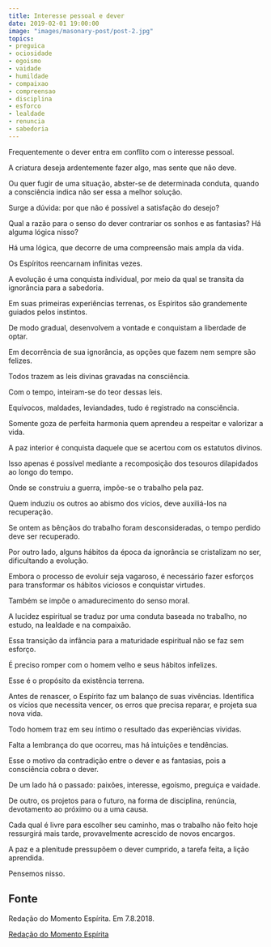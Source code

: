 ```yaml
---
title: Interesse pessoal e dever
date: 2019-02-01 19:00:00
image: "images/masonary-post/post-2.jpg"
topics: 
- preguica
- ociosidade
- egoismo
- vaidade
- humildade
- compaixao
- compreensao
- disciplina
- esforco
- lealdade
- renuncia
- sabedoria
---
```



Frequentemente o dever entra em conflito com o interesse pessoal.

A criatura deseja ardentemente fazer algo, mas sente que não deve.

Ou quer fugir de uma situação, abster-se de determinada conduta, quando a
consciência indica não ser essa a melhor solução.

Surge a dúvida: por que não é possível a satisfação do desejo?

Qual a razão para o senso do dever contrariar os sonhos e as fantasias? Há
alguma lógica nisso?

Há uma lógica, que decorre de uma compreensão mais ampla da vida.

Os Espíritos reencarnam infinitas vezes.

A evolução é uma conquista individual, por meio da qual se transita da
ignorância para a sabedoria.

Em suas primeiras experiências terrenas, os Espíritos são grandemente guiados
pelos instintos.

De modo gradual, desenvolvem a vontade e conquistam a liberdade de optar.

Em decorrência de sua ignorância, as opções que fazem nem sempre são felizes.

Todos trazem as leis divinas gravadas na consciência.

Com o tempo, inteiram-se do teor dessas leis.

Equívocos, maldades, leviandades, tudo é registrado na consciência.

Somente goza de perfeita harmonia quem aprendeu a respeitar e valorizar a vida.

A paz interior é conquista daquele que se acertou com os estatutos divinos.

Isso apenas é possível mediante a recomposição dos tesouros dilapidados ao
longo do tempo.

Onde se construiu a guerra, impõe-se o trabalho pela paz.

Quem induziu os outros ao abismo dos vícios, deve auxiliá-los na recuperação.

Se ontem as bênçãos do trabalho foram desconsideradas, o tempo perdido deve ser
recuperado.

Por outro lado, alguns hábitos da época da ignorância se cristalizam no ser,
dificultando a evolução.

Embora o processo de evoluir seja vagaroso, é necessário fazer esforços para
transformar os hábitos viciosos e conquistar virtudes.

Também se impõe o amadurecimento do senso moral.

A lucidez espiritual se traduz por uma conduta baseada no trabalho, no estudo,
na lealdade e na compaixão.

Essa transição da infância para a maturidade espiritual não se faz sem esforço.

É preciso romper com o homem velho e seus hábitos infelizes.

Esse é o propósito da existência terrena.

Antes de renascer, o Espírito faz um balanço de suas vivências. Identifica os
vícios que necessita vencer, os erros que precisa reparar, e projeta sua nova
vida.

Todo homem traz em seu íntimo o resultado das experiências vividas.

Falta a lembrança do que ocorreu, mas há intuições e tendências.

Esse o motivo da contradição entre o dever e as fantasias, pois a consciência
cobra o dever.

De um lado há o passado: paixões, interesse, egoísmo, preguiça e vaidade.

De outro, os projetos para o futuro, na forma de disciplina, renúncia,
devotamento ao próximo ou a uma causa.

Cada qual é livre para escolher seu caminho, mas o trabalho não feito hoje
ressurgirá mais tarde, provavelmente acrescido de novos encargos.

A paz e a plenitude pressupõem o dever cumprido, a tarefa feita, a lição
aprendida.

Pensemos nisso.

## Fonte
Redação do Momento Espírita.
Em 7.8.2018.

[Redação do Momento Espírita](http://momento.com.br/pt/ler_texto.php?id=5471)
